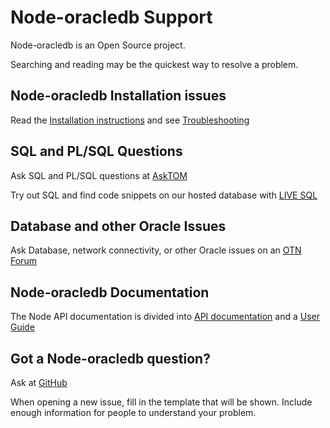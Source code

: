 # Node-oracledb Support

Node-oracledb is an Open Source project.

Searching and reading may be the quickest way to resolve a problem.

## Node-oracledb Installation issues

Read the [Installation instructions](https://github.com/oracle/node-oracledb/blob/master/INSTALL.md) and see [Troubleshooting](https://github.com/oracle/node-oracledb/blob/master/INSTALL.md#troubleshooting)

## SQL and PL/SQL Questions

Ask SQL and PL/SQL questions at [AskTOM](https://asktom.oracle.com/)

Try out SQL and find code snippets on our hosted database with [LIVE SQL](https://livesql.oracle.com/)

## Database and other Oracle Issues

Ask Database, network connectivity, or other Oracle issues on an [OTN Forum](https://community.oracle.com/community/database/)

## Node-oracledb Documentation

The Node API documentation is divided into [API documentation](https://github.com/oracle/node-oracledb/blob/master/doc/api.md) and a [User Guide](https://github.com/oracle/node-oracledb/blob/master/doc/api.md#connectionhandling)

## Got a Node-oracledb question?

Ask at [GitHub](https://github.com/oracle/node-oracledb/issues)

When opening a new issue, fill in the template that will be shown.
Include enough information for people to understand your problem.
